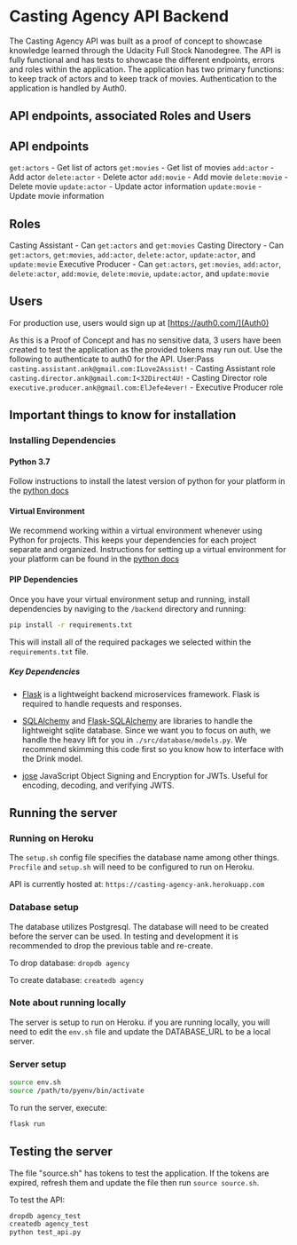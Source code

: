# Casting Agency API Backend

The Casting Agency API was built as a proof of concept to showcase knowledge learned through the Udacity Full Stock Nanodegree.  The API is fully functional and has tests to showcase the different endpoints, errors and roles within the application.  The application has two primary functions: to keep track of actors and to keep track of movies.  Authentication to the application is handled by Auth0.

## API endpoints, associated Roles and Users

## API endpoints
`get:actors` - Get list of actors
`get:movies` - Get list of movies
`add:actor` - Add actor 
`delete:actor` - Delete actor
`add:movie` - Add movie
`delete:movie` - Delete movie
`update:actor` - Update actor information
`update:movie` - Update movie information


## Roles
Casting Assistant - Can `get:actors` and `get:movies`
Casting Directory - Can `get:actors`, `get:movies`, `add:actor`, `delete:actor`, `update:actor`, and `update:movie` 
Executive Producer - Can `get:actors`, `get:movies`, `add:actor`, `delete:actor`, `add:movie`, `delete:movie`, `update:actor`, and `update:movie` 

## Users
For production use, users would sign up at [https://auth0.com/](Auth0)

As this is a Proof of Concept and has no sensitive data, 3 users have been created to test the application as the provided tokens may run out.  Use the following to authenticate to auth0 for the API.
User:Pass
`casting.assistant.ank@gmail.com:ILove2Assist!`  - Casting Assistant role
`casting.director.ank@gmail.com:I<32Direct4U!` - Casting Director role
`executive.producer.ank@gmail.com:ElJefe4ever!` - Executive Producer role

## Important things to know for installation

### Installing Dependencies

#### Python 3.7

Follow instructions to install the latest version of python for your platform in the [python docs](https://docs.python.org/3/using/unix.html#getting-and-installing-the-latest-version-of-python)

#### Virtual Environment

We recommend working within a virtual environment whenever using Python for projects. This keeps your dependencies for each project separate and organized. Instructions for setting up a virtual environment for your platform can be found in the [python docs](https://packaging.python.org/guides/installing-using-pip-and-virtual-environments/)

#### PIP Dependencies

Once you have your virtual environment setup and running, install dependencies by naviging to the `/backend` directory and running:

```bash
pip install -r requirements.txt
```

This will install all of the required packages we selected within the `requirements.txt` file.

##### Key Dependencies

- [Flask](http://flask.pocoo.org/) is a lightweight backend microservices framework. Flask is required to handle requests and responses.

- [SQLAlchemy](https://www.sqlalchemy.org/) and [Flask-SQLAlchemy](https://flask-sqlalchemy.palletsprojects.com/en/2.x/) are libraries to handle the lightweight sqlite database. Since we want you to focus on auth, we handle the heavy lift for you in `./src/database/models.py`. We recommend skimming this code first so you know how to interface with the Drink model.

- [jose](https://python-jose.readthedocs.io/en/latest/) JavaScript Object Signing and Encryption for JWTs. Useful for encoding, decoding, and verifying JWTS.

## Running the server

### Running on Heroku
The `setup.sh` config file specifies the database name among other things.  `Procfile` and `setup.sh` will need to be configured to run on Heroku.

API is currently hosted at: `https://casting-agency-ank.herokuapp.com`

### Database setup
The database utilizes Postgresql.  The database will need to be created before the server can be used.  In testing and development it is recommended to drop the previous table and re-create.

To drop database:
`dropdb agency`

To create database:
`createdb agency`

### Note about running locally
The server is setup to run on Heroku.  if you are running locally, you will need to edit the `env.sh` file and update the DATABASE_URL to be a local server.  

### Server setup
```bash
source env.sh
source /path/to/pyenv/bin/activate
```

To run the server, execute:

```bash
flask run
```

## Testing the server
The file "source.sh" has tokens to test the application.  If the tokens are expired, refresh them and update the file then run `source source.sh`.

To test the API:
```bash
dropdb agency_test
createdb agency_test
python test_api.py
```